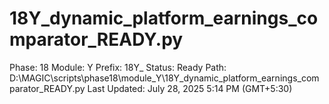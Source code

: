 # 18Y_dynamic_platform_earnings_comparator_READY.py

Phase: 18
Module: Y
Prefix: 18Y_
Status: Ready
Path: D:\MAGIC\scripts\phase18\module_Y\18Y_dynamic_platform_earnings_comparator_READY.py
Last Updated: July 28, 2025 5:14 PM (GMT+5:30)
